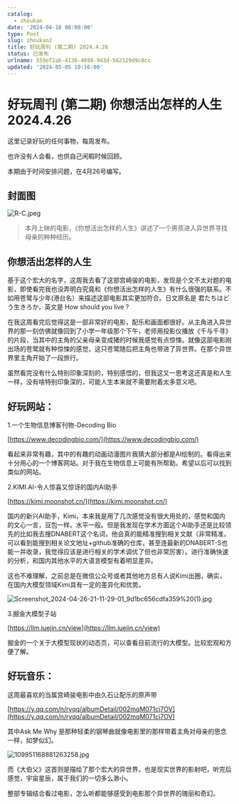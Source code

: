 ```yaml
---
catalog:
  - zhoukan
date: '2024-04-18 08:00:00'
type: Post
slug: zhoukan2
title: 好玩周刊 (第二期) 2024.4.26
status: 已发布
urlname: 559ef2ab-4136-4698-943d-562129d9c8cc
updated: '2024-05-05 10:16:00'
---
```


# 好玩周刊 (第二期) 你想活出怎样的人生 2024.4.26


这里记录好玩的任何事物，每周发布。


也许没有人会看，也供自己闲暇时候回顾。


本期由于时间安排问题，在4月26号编写。


## 封面图


![R-C.jpeg](https://f2v2.sltplan.com/R-C.jpeg)


> 本月上映的电影，《你想活出怎样的人生》讲述了一个男孩进入异世界寻找母亲的种种经历。


## 你想活出怎样的人生


基于这个宏大的名字，这周我去看了这部宫崎骏的电影，发现是个文不太对题的电影，即使看完我也没弄明白究竟和《你想活出怎样的人生》有什么很强的联系。不如用苍鹭与少年(港台名）来描述这部电影其实更加符合。日文原名是 君たちはどう生きろか，英文是 How should you live ?


在我这周看完后觉得这是一部非常好的电影，配乐和画面都很好。从主角进入异世界的那一刻仿佛就像回到了小学一年级那个下午，老师用投影仪播放《千与千寻》的片段，当其中的主角的父亲母亲变成猪的时候我感觉有点惊悚。就像这部电影刚出场的苍鹭就有种惊悚的感觉，这只苍鹭随后把主角也带进了异世界。在那个异世界里主角开始了一段旅行。


虽然看完没有什么特别印象深刻的，特别感悟的，但我这又一思考这还真是和人生一样，没有啥特别印象深的，可能人生本来就不需要附着太多意义吧。


## 好玩网站：


1.一个生物信息博客刊物-Decoding Bio


[https://www.decodingbio.com/](https://www.decodingbio.com/)


看起来非常有趣，其中的有趣的动画动漫图片我猜大部分都是AI绘制的。看得出来十分用心的一个博客网站。对于我在生物信息上可能有所帮助。希望以后可以找到类似的网站。


2.KIMI.AI-令人惊喜又惊讶的国内AI助手


[https://kimi.moonshot.cn/](https://kimi.moonshot.cn/)


国内的新兴AI助手，Kimi，本来我是用了几次感觉没有很大用处的，感觉和国内的文心一言，豆包一样。水平一般。但是我发现在学术方面这个AI助手还是比较领先的比如我去搜DNABERT这个名词，他会真的能精准搜到相关文献（非常精准，可以看到能搜到相关论文地址+github准确的仓库，甚至连最新的DNABERT-S也能一并收录，我觉得应该是进行相关的学术调优了但也非常厉害）。进行准确快速的分析，和国内其他水平的大语言模型有着明显差异。


这也不难理解，之前总是在微信公众号或者其他地方总有人说Kimi出圈，确实，在国内大模型领域Kimi具有一定的差异化和优势。


![Screenshot_2024-04-26-21-11-29-01_9d1bc656cdfa359%20(1).jpg](https://f2v2.sltplan.com/Screenshot_2024-04-26-21-11-29-01_9d1bc656cdfa359%20(1).jpg)


3.掘金大模型子站


[https://llm.juejin.cn/view](https://llm.juejin.cn/view)


掘金的一个关于大模型现状的动态页，可以查看目前流行的大模型。比较宏观和方便了解。


## 好玩音乐：


这周最喜欢的当属宫崎骏电影中由久石让配乐的原声带


[https://y.qq.com/n/ryqq/albumDetail/002mqM071cj7OV](https://y.qq.com/n/ryqq/albumDetail/002mqM071cj7OV)


其中Ask Me Why 是那种轻柔的钢琴曲就像电影里的那样带着主角对母亲的思念一样，如梦似幻。


![109951168881263258.jpg](http://p2.music.126.net/J4Valzeag8161ZsYAWXGpA==/109951168881263258.jpg?param=177y177)


而《大伯父》这首则是描绘了那个宏大的异世界，也是现实世界的影射吧，听完后感觉，宇宙星辰，属于我们的一切多么渺小。


整部专辑结合看过电影，怎么听都能够感受到电影那个异世界的瑰丽和奇幻。

